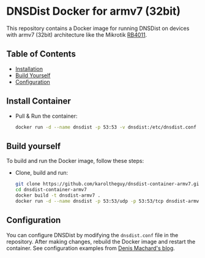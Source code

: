 # DNSDist Docker for armv7 (32bit)

This repository contains a Docker image for running DNSDist on devices with armv7 (32bit) architecture like the Mikrotik [RB4011](https://mikrotik.com/product/rb4011igs_rm).

## Table of Contents

- [Installation](#install-container)
- [Build Yourself](build-yourself)
- [Configuration](#configuration)


## Install Container

- Pull & Run the container:

    ```sh
    docker run -d --name dnsdist -p 53:53 -v dnsdist:/etc/dnsdist.conf ghcr.io/karoltheguy/dnsdist-container-armv7:main
    ```


## Build yourself

To build and run the Docker image, follow these steps:

- Clone, build and run:

    ```sh
    git clone https://github.com/karoltheguy/dnsdist-container-armv7.git
    cd dnsdist-container-armv7
    docker build -t dnsdist-armv7 .
    docker run -d --name dnsdist -p 53:53/udp -p 53:53/tcp dnsdist-armv7
    ```


## Configuration

You can configure DNSDist by modifying the `dnsdist.conf` file in the repository. After making changes, rebuild the Docker image and restart the container.
See configuration examples from [Denis Machard's blog](https://dmachard.github.io/posts/0054-dnsdist-config-examples/).

